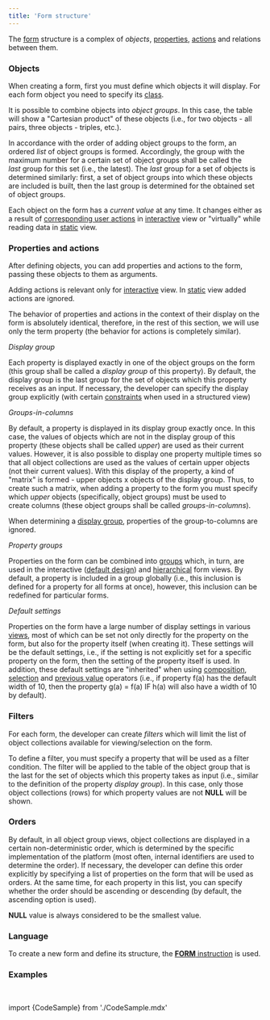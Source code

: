 ```yaml
---
title: 'Form structure'
---
```


The [form](Forms.md) structure is a complex of *objects*, [properties](Properties.md), [actions](Actions.md) and relations between them.

### Objects

When creating a form, first you must define which objects it will display. For each form object you need to specify its [class](Classes.md).

It is possible to combine objects into *object groups*. In this case, the table will show a "Cartesian product" of these objects (i.e., for two objects - all pairs, three objects - triples, etc.). 

In accordance with the order of adding object groups to the form, an ordered *list* of object groups is formed. Accordingly, the group with the maximum number for a certain set of object groups shall be called the *last* group for this set (i.e., the latest). The *last* group for a set of objects is determined similarly: first, a set of object groups into which these objects are included is built, then the last group is determined for the obtained set of object groups.

Each object on the form has a *current value* at any time. It changes either as a result of [corresponding user actions](Interactive_view.md#object-views) in [interactive](Interactive_view.md) view or "virtually" while reading data in [static](Static_view.md) view.

### Properties and actions

After defining objects, you can add properties and actions to the form, passing these objects to them as arguments.

Adding actions is relevant only for [interactive](Interactive_view.md) view. In [static](Static_view.md) view added actions are ignored.

The behavior of properties and actions in the context of their display on the form is absolutely identical, therefore, in the rest of this section, we will use only the term property (the behavior for actions is completely similar).

  
*Display group*

Each property is displayed exactly in one of the object groups on the form (this group shall be called a *display group* of this property). By default, the display group is the last group for the set of objects which this property receives as an input. If necessary, the developer can specify the display group explicitly (with certain [constraints](Structured_view.md#drawgroup-broken) when used in a structured view)

*Groups-in-columns*

By default, a property is displayed in its display group exactly once. In this case, the values of objects which are not in the display group of this property (these objects shall be called *upper*) are used as their current values. However, it is also possible to display one property multiple times so that all object collections are used as the values of certain upper objects (not their current values). With this display of the property, a kind of "matrix" is formed - upper objects x objects of the display group. Thus, to create such a matrix, when adding a property to the form you must specify which *upper* objects (specifically, object groups) must be used to create columns (these object groups shall be called *groups-in-columns*).

When determining a [display group](#drawgroup-broken), properties of the group-to-columns are ignored.

*Property groups*

Properties on the form can be combined into [groups](Groups_of_properties_and_actions.md) which, in turn, are used in the interactive ([default design](Form_design.md#default-design)) and [hierarchical](Structured_view.md#hierarchical-view) form views. By default, a property is included in a group globally (i.e., this inclusion is defined for a property for all forms at once), however, this inclusion can be redefined for particular forms.

*Default settings*

Properties on the form have a large number of display settings in various [views](Form_views.md), most of which can be set not only directly for the property on the form, but also for the property itself (when creating it). These settings will be the default settings, i.e., if the setting is not explicitly set for a specific property on the form, then the setting of the property itself is used. In addition, these default settings are "inherited" when using [composition](Composition_JOIN.md), [selection](Selection_CASE_IF_MULTI_OVERRIDE_EXCLUSIVE.md) and [previous value](Previous_value_PREV.md) operators (i.e., if property f(a) has the default width of 10, then the property g(a) = f(a) IF h(a) will also have a width of 10 by default).

### Filters

For each form, the developer can create *filters* which will limit the list of object collections available for viewing/selection on the form.

To define a filter, you must specify a property that will be used as a filter condition. The filter will be applied to the table of the object group that is the last for the set of objects which this property takes as input (i.e., similar to the definition of the property *display group*). In this case, only those object collections (rows) for which property values are not **NULL** will be shown.

### Orders

By default, in all object group views, object collections are displayed in a certain non-deterministic order, which is determined by the specific implementation of the platform (most often, internal identifiers are used to determine the order). If necessary, the developer can define this order explicitly by specifying a list of properties on the form that will be used as orders. At the same time, for each property in this list, you can specify whether the order should be ascending or descending (by default, the ascending option is used).

**NULL** value is always considered to be the smallest value. 

### Language

To create a new form and define its structure, the [**FORM** instruction](FORM_instruction.md) is used.

### Examples

 

import {CodeSample} from './CodeSample.mdx'

<CodeSample url="https://documentation.lsfusion.org/sample?file=FormSample&block=form"/>
